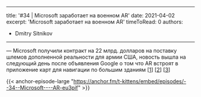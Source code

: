 
---
title: '#34 | Microsoft заработает на военном AR'
date: 2021-04-02
excerpt: 'Microsoft заработает на военном AR'
timeToRead: 0
authors:
  - Dmitry Sitnikov
---

— Microsoft получили контракт на 22 млрд. долларов на поставку шлемов дополненной реальности для армии США, новость вышла на следующий день после объявления Google о том что AR встроят в приложение карт для навигации по большим зданиям [[1](https://www.reuters.com/article/us-microsoft-army/microsoft-wins-21-9-billion-contract-with-u-s-army-to-supply-augmented-reality-headsets-idUSKBN2BN36B)] [[2](https://jasoren.com/augmented-reality-military/)] [[3](https://blog.google/products/maps/redefining-what-map-can-be-new-information-and-ai)]

{{< anchor-episode-large "https://anchor.fm/t-kittens/embed/episodes/--34--Microsoft----AR-eu3pif" >}}
